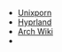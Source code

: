 
- [Unixporn](https://www.reddit.com/r/unixporn/)
- [Hyprland](https://hyprland.org/)
- [Arch Wiki](https://wiki.archlinux.jp/index.php/)
- 